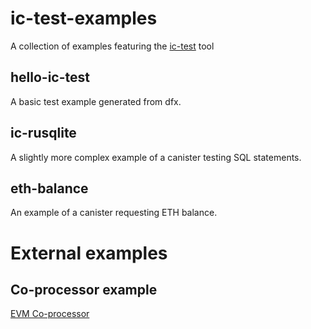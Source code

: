 # ic-test-examples
A collection of examples featuring the [ic-test](https://github.com/wasm-forge/ic-test) tool

## hello-ic-test

A basic test example generated from dfx.

## ic-rusqlite

A slightly more complex example of a canister testing SQL statements.

## eth-balance

An example of a canister requesting ETH balance.

# External examples

## Co-processor example

[EVM Co-processor](https://github.com/letmejustputthishere/icp-evm-coprocessor-starter)

